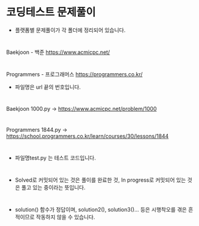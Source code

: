 # 코딩테스트 문제풀이

- 플랫폼별 문제풀이가 각 폴더에 정리되어 있습니다.  
#
Baekjoon - 백준 https://www.acmicpc.net/  
#
Programmers - 프로그래머스 https://programmers.co.kr/


- 파일명은 url 끝의 번호입니다.
#
Baekjoon 1000.py -> https://www.acmicpc.net/problem/1000
#
Programmers 1844.py -> https://school.programmers.co.kr/learn/courses/30/lessons/1844
#
- 파일명test.py 는 테스트 코드입니다.  
#
- Solved로 커밋되어 있는 것은 풀이를 완료한 것, In progress로 커밋되어 있는 것은 풀고 있는 중이라는 뜻입니다.
#
- solution() 함수가 정답이며, solution2(), solution3()... 등은 시행착오를 겪은 흔적이므로 작동하지 않을 수 있습니다.